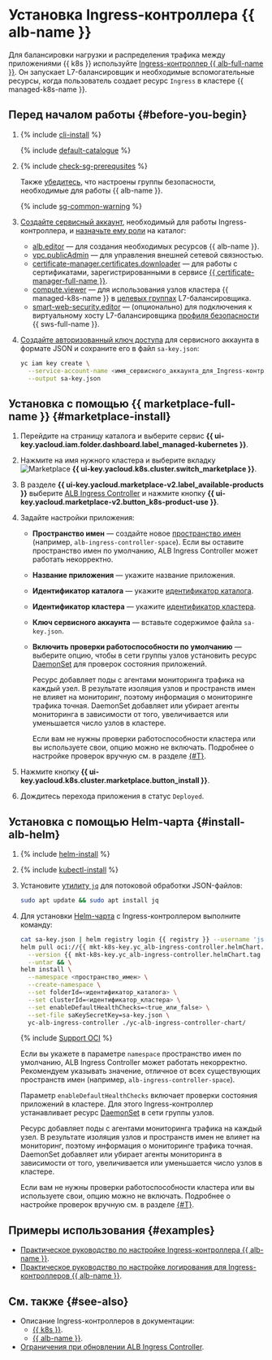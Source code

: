 # Установка Ingress-контроллера {{ alb-name }}

Для балансировки нагрузки и распределения трафика между приложениями {{ k8s }} используйте [Ingress-контроллер {{ alb-full-name }}](../../application-load-balancer/tools/k8s-ingress-controller/index.md). Он запускает L7-балансировщик и необходимые вспомогательные ресурсы, когда пользователь создает ресурс `Ingress` в кластере {{ managed-k8s-name }}.

## Перед началом работы {#before-you-begin}

1. {% include [cli-install](../cli-install.md) %}

   {% include [default-catalogue](../default-catalogue.md) %}

1. {% include [check-sg-prerequsites](./security-groups/check-sg-prerequsites-lvl3.md) %}

    Также [убедитесь](../../application-load-balancer/tools/k8s-ingress-controller/security-groups.md), что настроены группы безопасности, необходимые для работы {{ alb-name }}.

    {% include [sg-common-warning](./security-groups/sg-common-warning.md) %}

1. [Создайте сервисный аккаунт](../../iam/operations/sa/create.md), необходимый для работы Ingress-контроллера, и [назначьте ему роли](../../iam/operations/sa/assign-role-for-sa.md) на каталог:
   * [alb.editor](../../application-load-balancer/security/index.md#alb-editor) — для создания необходимых ресурсов {{ alb-name }}.
   * [vpc.publicAdmin](../../vpc/security/index.md#vpc-public-admin) — для управления внешней сетевой связностью.
   * [certificate-manager.certificates.downloader](../../certificate-manager/security/index.md#certificate-manager-certificates-downloader) — для работы с сертификатами, зарегистрированными в сервисе [{{ certificate-manager-full-name }}](../../certificate-manager/).
   * [compute.viewer](../../compute/security/index.md#compute-viewer) — для использования узлов кластера {{ managed-k8s-name }} в [целевых группах](../../application-load-balancer/concepts/target-group.md) L7-балансировщика.
   * [smart-web-security.editor](../../smartwebsecurity/security/index.md#smart-web-security-editor) — (опционально) для подключения к виртуальному хосту L7-балансировщика [профиля безопасности](../../smartwebsecurity/concepts/profiles.md) {{ sws-full-name }}.
1. [Создайте авторизованный ключ доступа](../../iam/operations/authentication/manage-authorized-keys.md#create-authorized-key) для сервисного аккаунта в формате JSON и сохраните его в файл `sa-key.json`:

   ```bash
   yc iam key create \
     --service-account-name <имя_сервисного_аккаунта_для_Ingress-контроллера> \
     --output sa-key.json
   ```

## Установка с помощью {{ marketplace-full-name }} {#marketplace-install}

1. Перейдите на страницу каталога и выберите сервис **{{ ui-key.yacloud.iam.folder.dashboard.label_managed-kubernetes }}**.
1. Нажмите на имя нужного кластера и выберите вкладку ![Marketplace](../../_assets/console-icons/shopping-cart.svg) **{{ ui-key.yacloud.k8s.cluster.switch_marketplace }}**.
1. В разделе **{{ ui-key.yacloud.marketplace-v2.label_available-products }}** выберите [ALB Ingress Controller](/marketplace/products/yc/alb-ingress-controller) и нажмите кнопку **{{ ui-key.yacloud.marketplace-v2.button_k8s-product-use }}**.
1. Задайте настройки приложения:

   * **Пространство имен** — создайте новое [пространство имен](../../managed-kubernetes/concepts/index.md#namespace) (например, `alb-ingress-controller-space`). Если вы оставите пространство имен по умолчанию, ALB Ingress Controller может работать некорректно.
   * **Название приложения** — укажите название приложения.
   * **Идентификатор каталога** — укажите [идентификатор каталога](../../resource-manager/operations/folder/get-id.md).
   * **Идентификатор кластера** — укажите [идентификатор кластера](../../managed-kubernetes/operations/kubernetes-cluster/kubernetes-cluster-list.md).
   * **Ключ сервисного аккаунта** — вставьте содержимое файла `sa-key.json`.
   * **Включить проверки работоспособности по умолчанию** — выберите опцию, чтобы в сети группы узлов установить ресурс [DaemonSet](https://kubernetes.io/docs/concepts/workloads/controllers/daemonset/) для проверок состояния приложений.

      Ресурс добавляет поды с агентами мониторинга трафика на каждый узел. В результате изоляция узлов и пространств имен не влияет на мониторинг, поэтому информация о мониторинге трафика точная. DaemonSet добавляет или убирает агенты мониторинга в зависимости от того, увеличивается или уменьшается число узлов в кластере.

      Если вам не нужны проверки работоспособности кластера или вы используете свои, опцию можно не включать. Подробнее о настройке проверок вручную см. в разделе [{#T}](../../managed-kubernetes/tutorials/custom-health-checks.md).

1. Нажмите кнопку **{{ ui-key.yacloud.k8s.cluster.marketplace.button_install }}**.
1. Дождитесь перехода приложения в статус `Deployed`.

## Установка с помощью Helm-чарта {#install-alb-helm}

1. {% include [helm-install](helm-install.md) %}

1. {% include [kubectl-install](kubectl-install.md) %}

1. Установите [утилиту `jq`](https://stedolan.github.io/jq/) для потоковой обработки JSON-файлов:

   ```bash
   sudo apt update && sudo apt install jq
   ```

1. Для установки [Helm-чарта](https://helm.sh/docs/topics/charts/) с Ingress-контроллером выполните команду:

   ```bash
   cat sa-key.json | helm registry login {{ registry }} --username 'json_key' --password-stdin && \
   helm pull oci://{{ mkt-k8s-key.yc_alb-ingress-controller.helmChart.name }} \
     --version {{ mkt-k8s-key.yc_alb-ingress-controller.helmChart.tag }} \
     --untar && \
   helm install \
     --namespace <пространство_имен> \
     --create-namespace \
     --set folderId=<идентификатор_каталога> \
     --set clusterId=<идентификатор_кластера> \
     --set enableDefaultHealthChecks=<true_или_false> \
     --set-file saKeySecretKey=sa-key.json \
     yc-alb-ingress-controller ./yc-alb-ingress-controller-chart/
   ```

   {% include [Support OCI](../../_includes/managed-kubernetes/note-helm-experimental-oci.md) %}

   Если вы укажете в параметре `namespace` пространство имен по умолчанию, ALB Ingress Controller может работать некорректно. Рекомендуем указывать значение, отличное от всех существующих пространств имен (например, `alb-ingress-controller-space`).

   Параметр `enableDefaultHealthChecks` включает проверки состояния приложений в кластере. Для этого Ingress-контроллер устанавливает ресурс [DaemonSet](https://kubernetes.io/docs/concepts/workloads/controllers/daemonset/) в сети группы узлов.

   Ресурс добавляет поды с агентами мониторинга трафика на каждый узел. В результате изоляция узлов и пространств имен не влияет на мониторинг, поэтому информация о мониторинге трафика точная. DaemonSet добавляет или убирает агенты мониторинга в зависимости от того, увеличивается или уменьшается число узлов в кластере.

   Если вам не нужны проверки работоспособности кластера или вы используете свои, опцию можно не включать. Подробнее о настройке проверок вручную см. в разделе [{#T}](../../managed-kubernetes/tutorials/custom-health-checks.md).

## Примеры использования {#examples}

* [Практическое руководство по настройке Ingress-контроллера {{ alb-name }}](../../managed-kubernetes/tutorials/alb-ingress-controller.md).
* [Практическое руководство по настройке логирования для Ingress-контроллеров {{ alb-name }}](../../managed-kubernetes/tutorials/alb-ingress-controller-log-options.md).

## См. также {#see-also}

* Описание Ingress-контроллеров в документации:
   * [{{ k8s }}](https://kubernetes.io/docs/concepts/services-networking/ingress-controllers/).
   * [{{ alb-name }}](../../application-load-balancer/tools/k8s-ingress-controller/index.md).
* [Ограничения при обновлении ALB Ingress Controller](../../application-load-balancer/operations/k8s-ingress-controller-upgrade.md).
